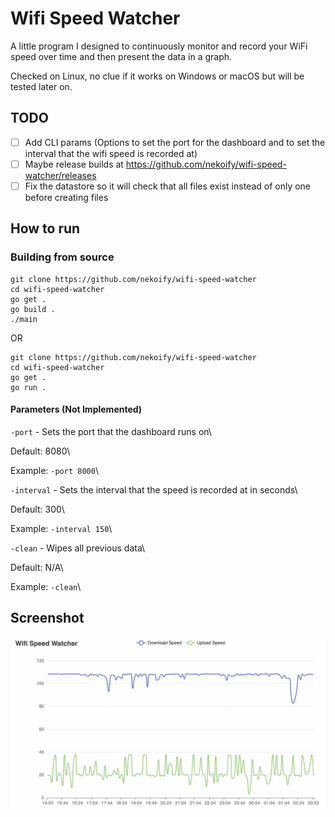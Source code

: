 # Wifi Speed Watcher

A little program I designed to continuously monitor and record your WiFi speed over time and then present the data in a graph.
 
Checked on Linux, no clue if it works on Windows or macOS but will be tested later on.

## TODO
- [ ] Add CLI params (Options to set the port for the dashboard and to set the interval that the wifi speed is recorded at)
- [ ] Maybe release builds at https://github.com/nekoify/wifi-speed-watcher/releases
- [ ] Fix the datastore so it will check that all files exist instead of only one before creating files

## How to run
### Building from source
```
git clone https://github.com/nekoify/wifi-speed-watcher
cd wifi-speed-watcher
go get .
go build .
./main
```
OR
```
git clone https://github.com/nekoify/wifi-speed-watcher
cd wifi-speed-watcher
go get .
go run .
```
#### Parameters (Not Implemented)
`-port` - Sets the port that the dashboard runs on\
 
 Default: 8080\
  
 Example: `-port 8000`\
  
`-interval` - Sets the interval that the speed is recorded at in seconds\
  
 Default: 300\
  
 Example: `-interval 150`\
 
 `-clean` - Wipes all previous data\
  
 Default: N/A\
  
 Example: `-clean`\

## Screenshot

![Screenshot](https://raw.githubusercontent.com/nekoify/wifi-speed-watcher/main/assets/screenshot1.png)


